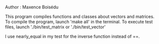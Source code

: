 Author : Maxence Boisédu

This program compiles functions and classes about vectors and matrices.
To compile the program, launch 'make all' in the terminal.
To execute test files, launch './bin/test_matrix or './bin/test_vector'

I use nearly_equal in my test for the inverse function instead of ==.